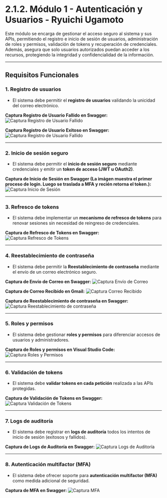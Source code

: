 # 2.1.2. Módulo 1 - Autenticación y Usuarios - Ryuichi Ugamoto

Este módulo se encarga de gestionar el acceso seguro al sistema y sus APIs, permitiendo el registro e inicio de sesión de usuarios, administración de roles y permisos, validación de tokens y recuperación de credenciales. Además, asegura que solo usuarios autorizados puedan acceder a los recursos, protegiendo la integridad y confidencialidad de la información.  

---

## Requisitos Funcionales

### 1. Registro de usuarios
- El sistema debe permitir el **registro de usuarios** validando la unicidad del correo electrónico.

**Captura Registro de Usuario Fallido en Swagger:**
![Captura Registro de Usuario Fallido](./2.1.2.1.png)

**Captura Registro de Usuario Exitoso en Swagger:**
![Captura Registro de Usuario Fallido](./2.1.2.2.png)

---

### 2. Inicio de sesión seguro
- El sistema debe permitir el **inicio de sesión seguro** mediante credenciales y emitir un **token de acceso (JWT u OAuth2)**.  

**Captura de Inicio de Sesión en Swagger (La imágen muestra el primer proceso de login. Luego se traslada a MFA y recién retorna el token.):**
![Captura Inicio de Sesión](./2.1.2.3.png)

---

### 3. Refresco de tokens
- El sistema debe implementar un **mecanismo de refresco de tokens** para renovar sesiones sin necesidad de reingreso de credenciales.  

**Captura de Refresco de Tokens en Swagger:**
![Captura Refresco de Tokens](./2.1.2.4.png)

---

### 4. Reestablecimiento de contraseña
- El sistema debe permitir la **Reestablecimiento de contraseña** mediante el envío de un correo electrónico seguro.  

**Captura de Envío de Correo en Swagger:**
![Captura Envío de Correo](./2.1.2.5.png)

**Captura de Correo Recibido en Gmail:**
![Captura Correo Recibido](./2.1.2.6.png)

**Captura de Reestablecimiento de contraseña en Swagger:**
![Captura Reestablecimiento de contraseña](./2.1.2.7.png)

---

### 5. Roles y permisos
- El sistema debe gestionar **roles y permisos** para diferenciar accesos de usuarios y administradores.  

**Captura de Roles y permisos en Visual Studio Code:**
![Captura Roles y Permisos](./2.1.2.8.png)

---

### 6. Validación de tokens
- El sistema debe **validar tokens en cada petición** realizada a las APIs protegidas.  

**Captura de Validación de Tokens en Swagger:**
![Captura Validación de Tokens](./2.1.2.9.png)

---

### 7. Logs de auditoría
- El sistema debe registrar en **logs de auditoría** todos los intentos de inicio de sesión (exitosos y fallidos).  

**Captura de Logs de Auditoría en Swagger:**
![Captura Logs de Auditoría](./2.1.2.10.png)

---

### 8. Autenticación multifactor (MFA)
- El sistema debe ofrecer soporte para **autenticación multifactor (MFA)** como medida adicional de seguridad.

**Captura de MFA en Swagger:**
![Captura MFA](./2.1.2.11.png)